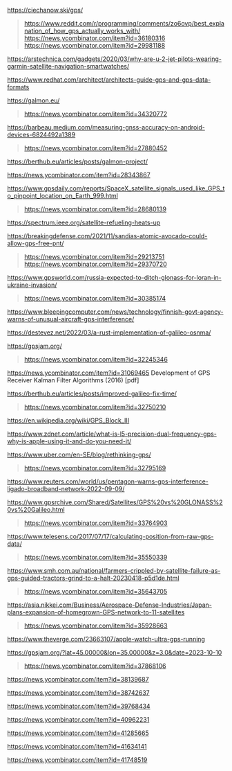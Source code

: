 https://ciechanow.ski/gps/
> https://www.reddit.com/r/programming/comments/zo6ovp/best_explanation_of_how_gps_actually_works_with/
> https://news.ycombinator.com/item?id=36180316
> https://news.ycombinator.com/item?id=29981188

https://arstechnica.com/gadgets/2020/03/why-are-u-2-jet-pilots-wearing-garmin-satellite-navigation-smartwatches/

https://www.redhat.com/architect/architects-guide-gps-and-gps-data-formats

https://galmon.eu/
> https://news.ycombinator.com/item?id=34320772

https://barbeau.medium.com/measuring-gnss-accuracy-on-android-devices-6824492a1389
> https://news.ycombinator.com/item?id=27880452

https://berthub.eu/articles/posts/galmon-project/

https://news.ycombinator.com/item?id=28343867

https://www.gpsdaily.com/reports/SpaceX_satellite_signals_used_like_GPS_to_pinpoint_location_on_Earth_999.html
> https://news.ycombinator.com/item?id=28680139

https://spectrum.ieee.org/satellite-refueling-heats-up

https://breakingdefense.com/2021/11/sandias-atomic-avocado-could-allow-gps-free-pnt/
> https://news.ycombinator.com/item?id=29213751
> https://news.ycombinator.com/item?id=29370720

https://www.gpsworld.com/russia-expected-to-ditch-glonass-for-loran-in-ukraine-invasion/
> https://news.ycombinator.com/item?id=30385174

https://www.bleepingcomputer.com/news/technology/finnish-govt-agency-warns-of-unusual-aircraft-gps-interference/

https://destevez.net/2022/03/a-rust-implementation-of-galileo-osnma/

https://gpsjam.org/
> https://news.ycombinator.com/item?id=32245346

https://news.ycombinator.com/item?id=31069465 Development of GPS Receiver Kalman Filter Algorithms (2016) [pdf]

https://berthub.eu/articles/posts/improved-galileo-fix-time/
> https://news.ycombinator.com/item?id=32750210

https://en.wikipedia.org/wiki/GPS_Block_III

https://www.zdnet.com/article/what-is-l5-precision-dual-frequency-gps-why-is-apple-using-it-and-do-you-need-it/

https://www.uber.com/en-SE/blog/rethinking-gps/
> https://news.ycombinator.com/item?id=32795169

https://www.reuters.com/world/us/pentagon-warns-gps-interference-ligado-broadband-network-2022-09-09/

https://www.gpsrchive.com/Shared/Satellites/GPS%20vs%20GLONASS%20vs%20Galileo.html
> https://news.ycombinator.com/item?id=33764903

https://www.telesens.co/2017/07/17/calculating-position-from-raw-gps-data/
> https://news.ycombinator.com/item?id=35550339

https://www.smh.com.au/national/farmers-crippled-by-satellite-failure-as-gps-guided-tractors-grind-to-a-halt-20230418-p5d1de.html
> https://news.ycombinator.com/item?id=35643705

https://asia.nikkei.com/Business/Aerospace-Defense-Industries/Japan-plans-expansion-of-homegrown-GPS-network-to-11-satellites
> https://news.ycombinator.com/item?id=35928663

https://www.theverge.com/23663107/apple-watch-ultra-gps-running

https://gpsjam.org/?lat=45.00000&lon=35.00000&z=3.0&date=2023-10-10
> https://news.ycombinator.com/item?id=37868106

https://news.ycombinator.com/item?id=38139687

https://news.ycombinator.com/item?id=38742637

https://news.ycombinator.com/item?id=39768434

https://news.ycombinator.com/item?id=40962231

https://news.ycombinator.com/item?id=41285665

https://news.ycombinator.com/item?id=41634141

https://news.ycombinator.com/item?id=41748519

